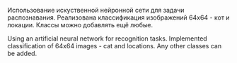 Использование искуственной нейронной сети для задачи распознавания. Реализована классификация изображений 64x64 - кот и локации. Классы можно добавлять ещё любые.

Using an artificial neural network for recognition tasks. Implemented classification of 64x64 images - cat and locations. Any other classes can be added.
